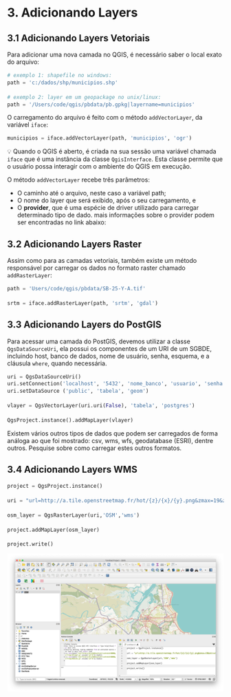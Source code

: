 # 3. Adicionando Layers

## 3.1 Adicionando Layers Vetoriais

Para adicionar uma nova camada no QGIS, é necessário saber o local exato do arquivo:

```python
# exemplo 1: shapefile no windows:
path = 'c:/dados/shp/municipios.shp'

# exemplo 2: layer em um geopackage no unix/linux:
path = '/Users/code/qgis/pbdata/pb.gpkg|layername=municipios'
```

O carregamento do arquivo é feito com o método `addVectorLayer`, da variável `iface`:

```python
municipios = iface.addVectorLayer(path, 'municipios', 'ogr')
```

💡 Quando o QGIS é aberto, é criada na sua sessão uma variável chamada `iface` que é uma instância da classe `QgisInterface`. Esta classe permite que o usuário possa interagir com o ambiente do QGIS em execução.

O método `addVectorLayer` recebe três parâmetros:

* O caminho até o arquivo, neste caso a variável path;
* O nome do layer que será exibido, após o seu carregamento, e
* O **provider**, que é uma espécie de driver utilizado para carregar determinado tipo de dado. mais informações sobre o provider podem ser encontradas no link abaixo: 

## 3.2 Adicionando Layers Raster

Assim como para as camadas vetoriais, também existe um método responsável por carregar os dados no formato raster chamado `addRasterLayer`:

```python
path = 'Users/code/qgis/pbdata/SB-25-Y-A.tif'

srtm = iface.addRasterLayer(path, 'srtm', 'gdal')
```

## 3.3 Adicionando Layers do PostGIS

Para acessar uma camada do PostGIS, devemos utilizar a classe `QgsDataSourceUri`, ela possui os componentes de um URI de um SGBDE, incluindo host, banco de dados, nome de usuário, senha, esquema, e a cláusula `where`, quando necessária.

```python
uri = QgsDataSourceUri()
uri.setConnection('localhost', '5432', 'nome_banco', 'usuario', 'senha')
uri.setDataSource ('public', 'tabela', 'geom')

vlayer = QgsVectorLayer(uri.uri(False), 'tabela', 'postgres')

QgsProject.instance().addMapLayer(vlayer)
```

Existem vários outros tipos de dados que podem ser carregados de forma análoga ao que foi mostrado: csv, wms, wfs, geodatabase (ESRI), dentre outros. Pesquise sobre como carregar estes outros formatos.

## 3.4 Adicionando Layers WMS

```python
project = QgsProject.instance()

uri = "url=http://a.tile.openstreetmap.fr/hot/{z}/{x}/{y}.png&zmax=19&zmin=0&type=xyz" 

osm_layer = QgsRasterLayer(uri,'OSM','wms')

project.addMapLayer(osm_layer)

project.write()
```

![](.pastes/2020-02-16-09-23-52.png)